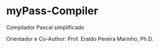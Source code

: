 # myPass-Compiler
Compilador Pascal simplificado


Orientador e Co-Author: Prof. Eraldo Pereira Marinho, Ph.D.
